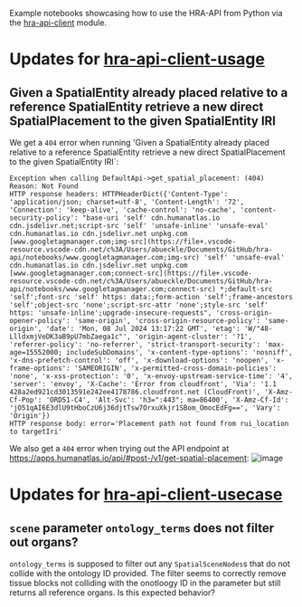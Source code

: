 Example notebooks showcasing how to use the HRA-API from Python via the [hra-api-client](https://pypi.org/project/hra-api-client/) module.

# Updates for [hra-api-client-usage](hra-api-client-usage)

## Given a SpatialEntity already placed relative to a reference SpatialEntity retrieve a new direct SpatialPlacement to the given SpatialEntity IRI
We get a `404` error when running 'Given a SpatialEntity already placed relative to a reference SpatialEntity retrieve a new direct SpatialPlacement to the given SpatialEntity IRI`:
```
Exception when calling DefaultApi->get_spatial_placement: (404)
Reason: Not Found
HTTP response headers: HTTPHeaderDict({'Content-Type': 'application/json; charset=utf-8', 'Content-Length': '72', 'Connection': 'keep-alive', 'cache-control': 'no-cache', 'content-security-policy': "base-uri 'self' cdn.humanatlas.io cdn.jsdelivr.net;script-src 'self' 'unsafe-inline' 'unsafe-eval' cdn.humanatlas.io cdn.jsdelivr.net unpkg.com [www.googletagmanager.com;img-src](https://file+.vscode-resource.vscode-cdn.net/c%3A/Users/abueckle/Documents/GitHub/hra-api/notebooks/www.googletagmanager.com;img-src) 'self' 'unsafe-eval' cdn.humanatlas.io cdn.jsdelivr.net unpkg.com [www.googletagmanager.com;connect-src](https://file+.vscode-resource.vscode-cdn.net/c%3A/Users/abueckle/Documents/GitHub/hra-api/notebooks/www.googletagmanager.com;connect-src) *;default-src 'self';font-src 'self' https: data:;form-action 'self';frame-ancestors 'self';object-src 'none';script-src-attr 'none';style-src 'self' https: 'unsafe-inline';upgrade-insecure-requests", 'cross-origin-opener-policy': 'same-origin', 'cross-origin-resource-policy': 'same-origin', 'date': 'Mon, 08 Jul 2024 13:17:22 GMT', 'etag': 'W/"48-LlldxmjVeDK3aB9pU7mbZaega1c"', 'origin-agent-cluster': '?1', 'referrer-policy': 'no-referrer', 'strict-transport-security': 'max-age=15552000; includeSubDomains', 'x-content-type-options': 'nosniff', 'x-dns-prefetch-control': 'off', 'x-download-options': 'noopen', 'x-frame-options': 'SAMEORIGIN', 'x-permitted-cross-domain-policies': 'none', 'x-xss-protection': '0', 'x-envoy-upstream-service-time': '4', 'server': 'envoy', 'X-Cache': 'Error from cloudfront', 'Via': '1.1 428a2ed921cd3013591e242ee4178786.cloudfront.net (CloudFront)', 'X-Amz-Cf-Pop': 'ORD51-C4', 'Alt-Svc': 'h3=":443"; ma=86400', 'X-Amz-Cf-Id': 'jO51qAI6E3dlU9tHboCzU6j36djtTsw7OrxuXkjr1SBom_OmocEdFg==', 'Vary': 'Origin'})
HTTP response body: error='Placement path not found from rui_location to targetIri'
```

We also get a `404` error when trying out the API endpoint at https://apps.humanatlas.io/api/#post-/v1/get-spatial-placement: 
![image](https://github.com/x-atlas-consortia/hra-api/assets/22821046/0e4de29e-1f9b-4241-913f-4245cc394cae)

# Updates for [hra-api-client-usecase](hra-api-client-usecase)

## `scene` parameter `ontology_terms` does not filter out organs?
`ontology_terms` is supposed to filter out any `SpatialSceneNodes`s that do not collide with the ontology ID provided. The filter seems to correctly remove tissue blocks not colliding with the onotloogy ID in the parameter but still returns all reference organs. Is this expected behavior?